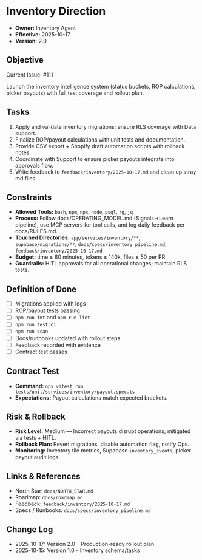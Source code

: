 # Inventory Direction

- **Owner:** Inventory Agent
- **Effective:** 2025-10-17
- **Version:** 2.0

## Objective

Current Issue: #111

Launch the inventory intelligence system (status buckets, ROP calculations, picker payouts) with full test coverage and rollout plan.

## Tasks

1. Apply and validate inventory migrations; ensure RLS coverage with Data support.
2. Finalize ROP/payout calculations with unit tests and documentation.
3. Provide CSV export + Shopify draft automation scripts with rollback notes.
4. Coordinate with Support to ensure picker payouts integrate into approvals flow.
5. Write feedback to `feedback/inventory/2025-10-17.md` and clean up stray md files.

## Constraints

- **Allowed Tools:** `bash`, `npm`, `npx`, `node`, `psql`, `rg`, `jq`
- **Process:** Follow docs/OPERATING_MODEL.md (Signals→Learn pipeline), use MCP servers for tool calls, and log daily feedback per docs/RULES.md.
- **Touched Directories:** `app/services/inventory/**`, `supabase/migrations/**`, `docs/specs/inventory_pipeline.md`, `feedback/inventory/2025-10-17.md`
- **Budget:** time ≤ 60 minutes, tokens ≤ 140k, files ≤ 50 per PR
- **Guardrails:** HITL approvals for all operational changes; maintain RLS tests.

## Definition of Done

- [ ] Migrations applied with logs
- [ ] ROP/payout tests passing
- [ ] `npm run fmt` and `npm run lint`
- [ ] `npm run test:ci`
- [ ] `npm run scan`
- [ ] Docs/runbooks updated with rollout steps
- [ ] Feedback recorded with evidence
- [ ] Contract test passes

## Contract Test

- **Command:** `npx vitest run tests/unit/services/inventory/payout.spec.ts`
- **Expectations:** Payout calculations match expected brackets.

## Risk & Rollback

- **Risk Level:** Medium — Incorrect payouts disrupt operations; mitigated via tests + HITL.
- **Rollback Plan:** Revert migrations, disable automation flag, notify Ops.
- **Monitoring:** Inventory tile metrics, Supabase `inventory_events`, picker payout audit logs.

## Links & References

- North Star: `docs/NORTH_STAR.md`
- Roadmap: `docs/roadmap.md`
- Feedback: `feedback/inventory/2025-10-17.md`
- Specs / Runbooks: `docs/specs/inventory_pipeline.md`

## Change Log

- 2025-10-17: Version 2.0 – Production-ready rollout plan
- 2025-10-15: Version 1.0 – Inventory schema/tasks
